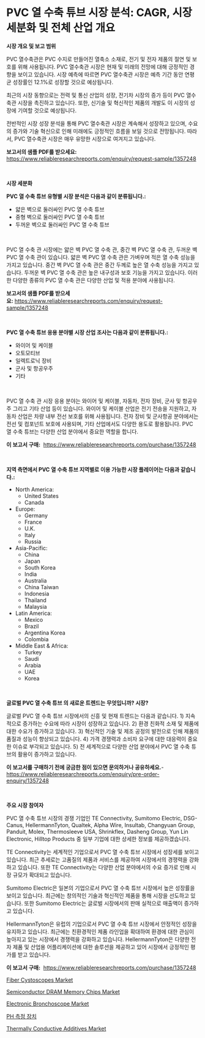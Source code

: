 <p><h1>PVC 열 수축 튜브 시장 분석: CAGR, 시장 세분화 및 전체 산업 개요</h1></p><p><strong>시장 개요 및 보고 범위</strong></p>
<p><p>PVC 열수축관은 PVC 수지로 만들어진 열축소 소재로, 전기 및 전자 제품의 절연 및 보호를 위해 사용됩니다. PVC 열수축관 시장은 현재 및 미래의 전망에 대해 긍정적인 경향을 보이고 있습니다. 시장 예측에 따르면 PVC 열수축관 시장은 예측 기간 동안 연평균 성장률인 12.1%로 성장할 것으로 예상됩니다. </p><p>최근의 시장 동향으로는 전력 및 통신 산업의 성장, 전기차 시장의 증가 등이 PVC 열수축관 시장을 촉진하고 있습니다. 또한, 신기술 및 혁신적인 제품의 개발도 이 시장의 성장에 기여할 것으로 예상됩니다.</p><p>전반적인 시장 성장 분석을 통해 PVC 열수축관 시장은 계속해서 성장하고 있으며, 수요의 증가와 기술 혁신으로 인해 미래에도 긍정적인 흐름을 보일 것으로 전망됩니다. 따라서, PVC 열수축관 시장은 매우 유망한 시장으로 여겨지고 있습니다.</p></p>
<p><strong>보고서의 샘플 PDF를 받으세요:</strong> <a href="https://www.reliableresearchreports.com/enquiry/request-sample/1357248">https://www.reliableresearchreports.com/enquiry/request-sample/1357248</a></p>
<p>&nbsp;</p>
<p><strong>시장 세분화</strong></p>
<p><strong>PVC 열 수축 튜브 유형별 시장 분석은 다음과 같이 분류됩니다.:</strong></p>
<p><ul><li>얇은 벽으로 둘러싸인 PVC 열 수축 튜브</li><li>중형 벽으로 둘러싸인 PVC 열 수축 튜브</li><li>두꺼운 벽으로 둘러싸인 PVC 열 수축 튜브</li></ul></p>
<p>&nbsp;</p>
<p><p>PVC 열 수축 관 시장에는 얇은 벽 PVC 열 수축 관, 중간 벽 PVC 열 수축 관, 두꺼운 벽 PVC 열 수축 관이 있습니다. 얇은 벽 PVC 열 수축 관은 가벼우며 적은 열 수축 성능을 가지고 있습니다. 중간 벽 PVC 열 수축 관은 중간 두께로 높은 열 수축 성능을 가지고 있습니다. 두꺼운 벽 PVC 열 수축 관은 높은 내구성과 보호 기능을 가지고 있습니다. 이러한 다양한 종류의 PVC 열 수축 관은 다양한 산업 및 적용 분야에 사용됩니다.</p></p>
<p><strong>보고서의 샘플 PDF를 받으세요:</strong>&nbsp;<a href="https://www.reliableresearchreports.com/enquiry/request-sample/1357248">https://www.reliableresearchreports.com/enquiry/request-sample/1357248</a></p>
<p>&nbsp;</p>
<p><strong> PVC 열 수축 튜브 응용 분야별 시장 산업 조사는 다음과 같이 분류됩니다.:</strong></p>
<p><ul><li>와이어 및 케이블</li><li>오토모티브</li><li>일렉트로닉 장비</li><li>군사 및 항공우주</li><li>기타</li></ul></p>
<p>&nbsp;</p>
<p><p>PVC 열 수축 관 시장 응용 분야는 와이어 및 케이블, 자동차, 전자 장비, 군사 및 항공우주 그리고 기타 산업 등이 있습니다. 와이어 및 케이블 산업은 전기 전송을 지원하고, 자동차 산업은 차량 내부 전선 보호를 위해 사용됩니다. 전자 장비 및 군사항공 분야에서는 전선 및 컴포넌트 보호에 사용되며, 기타 산업에서도 다양한 용도로 활용됩니다. PVC 열 수축 튜브는 다양한 산업 분야에서 중요한 역할을 합니다.</p></p>
<p><strong>이 보고서 구매:</strong>&nbsp; <a href="https://www.reliableresearchreports.com/purchase/1357248">https://www.reliableresearchreports.com/purchase/1357248</a></p>
<p>&nbsp;</p>
<p><strong>지역 측면에서 PVC 열 수축 튜브 지역별로 이용 가능한 시장 플레이어는 다음과 같습니다.:</strong></p>
<p><ul>
    <li>
        North America:
        <ul>
            <li>United States</li>
            <li>Canada</li>
        </ul>
    </li>
    <li>
        Europe:
        <ul>
            <li>Germany</li>
            <li>France</li>
            <li>U.K.</li>
            <li>Italy</li>
            <li>Russia</li>
        </ul>
    </li>
    <li>
        Asia-Pacific:
        <ul>
            <li>China</li>
            <li>Japan</li>
            <li>South Korea</li>
            <li>India</li>
            <li>Australia</li>
            <li>China Taiwan</li>
            <li>Indonesia</li>
            <li>Thailand</li>
            <li>Malaysia</li>
        </ul>
    </li>
    <li>
        Latin America:
        <ul>
            <li>Mexico</li>
            <li>Brazil</li>
            <li>Argentina Korea</li>
            <li>Colombia</li>
        </ul>
    </li>
    <li>
        Middle East & Africa:
        <ul>
            <li>Turkey</li>
            <li>Saudi</li>
            <li>Arabia</li>
            <li>UAE</li>
            <li>Korea</li>
        </ul>
    </li>
    </ul></p>
<p>&nbsp;</p>
<p><strong>글로벌 PVC 열 수축 튜브 의 새로운 트렌드는 무엇입니까? 시장?</strong></p>
<p><p>글로벌 PVC 열 수축 튜브 시장에서의 신흥 및 현재 트렌드는 다음과 같습니다. 1) 지속적으로 증가하는 수요에 따라 시장이 성장하고 있습니다. 2) 환경 친화적 소재 및 제품에 대한 수요가 증가하고 있습니다. 3) 혁신적인 기술 및 제조 공정의 발전으로 인해 제품의 품질과 성능이 향상되고 있습니다. 4) 가격 경쟁력과 소비자 요구에 대한 대응력이 중요한 이슈로 부각되고 있습니다. 5) 전 세계적으로 다양한 산업 분야에서 PVC 열 수축 튜브의 활용이 증가하고 있습니다.</p></p>
<p><strong>이 보고서를 구매하기 전에 궁금한 점이 있으면 문의하거나 공유하세요.</strong>- <a href="https://www.reliableresearchreports.com/enquiry/pre-order-enquiry/1357248">https://www.reliableresearchreports.com/enquiry/pre-order-enquiry/1357248</a></p>
<p>&nbsp;</p>
<p><strong>주요 시장 참여자</strong></p>
<p><p>PVC 열 수축 튜브 시장의 경쟁 기업인 TE Connectivity, Sumitomo Electric, DSG-Canus, HellermannTyton, Qualtek, Alpha Wire, Insultab, Changyuan Group, Panduit, Molex, Thermosleeve USA, Shrinkflex, Dasheng Group, Yun Lin Electronic, Hilltop Products 중 일부 기업에 대한 상세한 정보를 제공하겠습니다.</p><p>TE Connectivity는 세계적인 기업으로서 PVC 열 수축 튜브 시장에서 성장세를 보이고 있습니다. 최근 추세로는 고품질의 제품과 서비스를 제공하여 시장에서의 경쟁력을 강화하고 있습니다. 또한 TE Connectivity는 다양한 산업 분야에서의 수요 증가로 인해 시장 규모가 확대되고 있습니다.</p><p>Sumitomo Electric은 일본의 기업으로서 PVC 열 수축 튜브 시장에서 높은 성장률을 보이고 있습니다. 최근에는 창의적인 기술과 혁신적인 제품을 통해 시장을 선도하고 있습니다. 또한 Sumitomo Electric는 글로벌 시장에서의 판매 실적으로 매출액이 증가하고 있습니다.</p><p>HellermannTyton은 유럽의 기업으로서 PVC 열 수축 튜브 시장에서 안정적인 성장을 유지하고 있습니다. 최근에는 친환경적인 제품 라인업을 확대하여 환경에 대한 관심이 높아지고 있는 시장에서 경쟁력을 강화하고 있습니다. HellermannTyton은 다양한 전자 제품 및 산업용 어플리케이션에 대한 솔루션을 제공하고 있어 시장에서 긍정적인 평가를 받고 있습니다.</p></p>
<p><strong>이 보고서 구매:</strong>&nbsp;&nbsp;<a href="https://www.reliableresearchreports.com/purchase/1357248">https://www.reliableresearchreports.com/purchase/1357248</a></p>
<p><p><a href="https://issuu.com/reportprime-2/docs/fiber-cystoscopes-market-size-2030.pptx">Fiber Cystoscopes Market</a></p><p><a href="https://view.publitas.com/reportprime-1/semiconductor-dram-memory-chips-market-size-furnishes-valuable-information-encompassing-market-share-market-trends-and-projections-spanning-from-2024-to-2031/">Semiconductor DRAM Memory Chips Market</a></p><p><a href="https://issuu.com/reportprime-2/docs/electronic-bronchoscope-market-size-2030.pptx">Electronic Bronchoscope Market</a></p><p><a href="https://github.com/nuekbpymrrz5/Market-Research-Report-List-1/blob/main/4289491193637.md">PH 측정 장치</a></p><p><a href="https://automatic-knee-4c7.notion.site/Thermally-Conductive-Additives-Market-Size-and-Examines-its-Market-Scope-with-a-Primary-Focus-on-G-15e69a6a4a1c40b2ac83952f366c823d">Thermally Conductive Additives Market</a></p></p>
